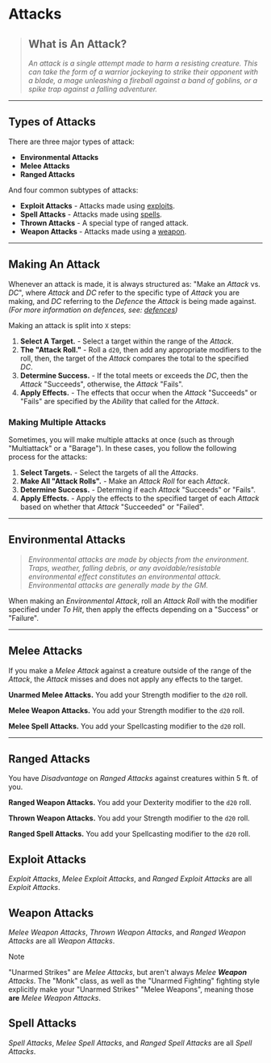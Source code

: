 # Attacks

> ## What is An Attack?
>
> *An attack is a single attempt made to harm a resisting creature. This can take the form of a warrior jockeying to strike their opponent with a blade, a mage unleashing a fireball against a band of goblins, or a spike trap against a falling adventurer.*

---

## Types of Attacks

There are three major types of attack:
* **Environmental Attacks**
* **Melee Attacks**
* **Ranged Attacks**

And four common subtypes of attacks:
* **Exploit Attacks** - Attacks made using [exploits].
* **Spell Attacks** - Attacks made using [spells].
* **Thrown Attacks** - A special type of ranged attack.
* **Weapon Attacks** - Attacks made using a [weapon].

---

## Making An Attack

Whenever an attack is made, it is always structured as: "Make an *Attack* vs. *DC*", where *Attack* and *DC* refer to the specific type of *Attack* you are making, and *DC* referring to the *Defence* the *Attack* is being made against. *(For more information on defences, see: [defences])*

Making an attack is split into `X` steps:
1. **Select A Target.** - Select a target within the range of the *Attack*.
2. **The "Attack Roll."** - Roll a `d20`, then add any appropriate modifiers to the roll, then, the target of the *Attack* compares the total to the specified *DC*.
3. **Determine Success.** - If the total meets or exceeds the *DC*, then the *Attack* "Succeeds", otherwise, the *Attack* "Fails".
4. **Apply Effects.** - The effects that occur when the *Attack* "Succeeds" or "Fails" are specified by the *Ability* that called for the *Attack*.

### Making Multiple Attacks

Sometimes, you will make multiple attacks at once (such as through "Multiattack" or a "Barage"). In these cases, you follow the following process for the attacks:
1. **Select Targets.** - Select the targets of all the *Attacks*.
2. **Make All "Attack Rolls".** - Make an *Attack Roll* for each *Attack*.
3. **Determine Success.** - Determing if each *Attack* "Succeeds" or "Fails".
4. **Apply Effects.** - Apply the effects to the specified target of each *Attack* based on whether that *Attack* "Succeeded" or "Failed".

---

## Environmental Attacks

> *Environmental attacks are made by objects from the environment. Traps, weather, falling debris, or any avoidable/resistable environmental effect constitutes an environmental attack. Environmental attacks are generally made by the GM.*

When making an *Environmental Attack*, roll an *Attack Roll* with the modifier specified under *To Hit*, then apply the effects depending on a "Success" or "Failure".

---

## Melee Attacks

If you make a *Melee Attack* against a creature outside of the range of the *Attack*, the *Attack* misses and does not apply any effects to the target.

**Unarmed Melee Attacks.** You add your Strength modifier to the `d20` roll.

**Melee Weapon Attacks.** You add your Strength modifier to the `d20` roll.

**Melee Spell Attacks.** You add your Spellcasting modifier to the `d20` roll.

---

## Ranged Attacks

You have *Disadvantage* on *Ranged Attacks* against creatures within 5 ft. of you.

**Ranged Weapon Attacks.** You add your Dexterity modifier to the `d20` roll.

**Thrown Weapon Attacks.** You add your Strength modifier to the `d20` roll.

**Ranged Spell Attacks.** You add your Spellcasting modifier to the `d20` roll.

## Exploit Attacks

*Exploit Attacks*, *Melee Exploit Attacks*, and *Ranged Exploit Attacks* are all *Exploit Attacks*.

## Weapon Attacks

*Melee Weapon Attacks*, *Thrown Weapon Attacks*, and *Ranged Weapon Attacks* are all *Weapon Attacks*.

> [!NOTE]
>
> "Unarmed Strikes" are *Melee Attacks*, but aren't always *Melee **Weapon** Attacks*. The "Monk" class, as well as the "Unarmed Fighting" fighting style explicitly make your "Unarmed Strikes" "Melee Weapons", meaning those **are** *Melee Weapon Attacks*.

## Spell Attacks

*Spell Attacks*, *Melee Spell Attacks*, and *Ranged Spell Attacks* are all *Spell Attacks*.

<!-- links. -->

[defences]: ./Defences.md
[exploits]: ../../Attributes%20&%20Abilities/Exploits/Exploits.md
[spells]: ../../Attributes%20&%20Abilities/Spellcasting/Spellcasting.md
[weapon]: ../../Skills,%20Weapons,%20&%20Tools/Weapons.md
